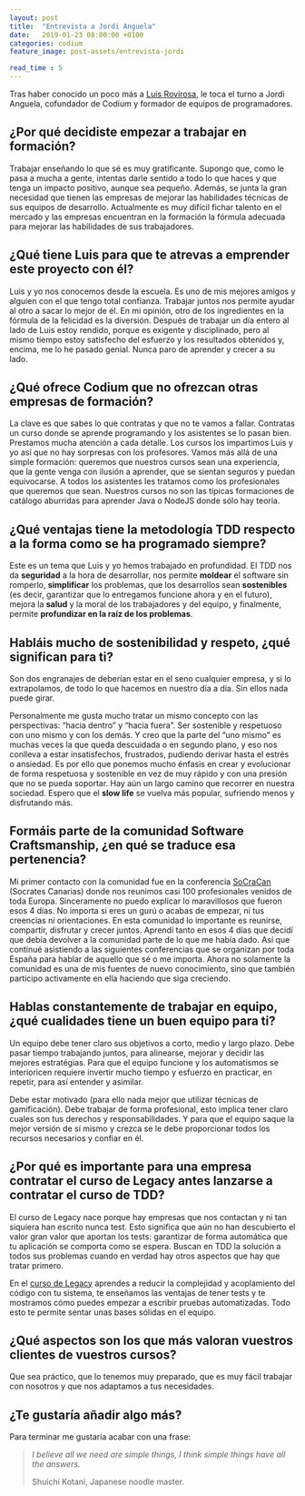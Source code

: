 ```yaml
---
layout: post
title:  "Entrevista a Jordi Anguela"
date:   2019-01-23 08:00:00 +0100
categories: codium
feature_image: post-assets/entrevista-jordi

read_time : 5
---
```


Tras haber conocido un poco más a [Luis Rovirosa](2019-01_entrevista-a-luis-rovirosa), le toca el turno a Jordi Anguela, cofundador de Codium y formador de equipos de programadores.

## ¿Por qué decidiste empezar a trabajar en formación?

Trabajar enseñando lo que sé es muy gratificante. Supongo que, como le pasa a mucha a gente, intentas darle sentido a todo lo que haces y que tenga un impacto positivo, aunque sea pequeño. Además, se junta la gran necesidad que tienen las empresas de mejorar las habilidades técnicas de sus equipos de desarrollo. Actualmente es muy difícil fichar talento en el mercado y las empresas encuentran en la formación la fórmula adecuada para mejorar las habilidades de sus trabajadores.

## ¿Qué tiene Luis para que te atrevas a emprender este proyecto con él?
Luis y yo nos conocemos desde la escuela. Es uno de mis mejores amigos y alguien con el que tengo total confianza. Trabajar juntos nos permite ayudar al otro a sacar lo mejor de él. En mi opinión, otro de los ingredientes en la fórmula de la felicidad es la diversión. Después de trabajar un día entero al lado de Luis estoy rendido, porque es exigente y disciplinado, pero al mismo tiempo estoy satisfecho del esfuerzo y los resultados obtenidos y, encima, me lo he pasado genial. Nunca paro de aprender y crecer a su lado.

## ¿Qué ofrece Codium que no ofrezcan otras empresas de formación? 
La clave es que sabes lo que contratas y que no te vamos a fallar. Contratas un curso donde se aprende programando y los asistentes se lo pasan bien. Prestamos mucha atención a cada detalle. Los cursos los impartimos Luis y yo así que no hay sorpresas con los profesores. Vamos más allá de una simple formación: queremos que nuestros cursos sean una experiencia, que la gente venga con ilusión a aprender, que se sientan seguros y puedan equivocarse. A todos los asistentes les tratamos como los profesionales que queremos que sean. Nuestros cursos no son las típicas formaciones de catálogo aburridas para aprender Java o NodeJS donde sólo hay teoría.

## ¿Qué ventajas tiene la metodología TDD respecto a la forma como se ha programado siempre? 
Este es un tema que Luis y yo hemos trabajado en profundidad. El TDD nos da **seguridad** a la hora de desarrollar, nos permite **moldear** el software sin romperlo, **simplificar** los problemas, que los desarrollos sean **sostenibles** (es decir, garantizar que lo entregamos funcione ahora y en el futuro), mejora la **salud** y la moral de los trabajadores y del equipo, y finalmente, permite **profundizar en la raíz de los problemas**.

## Habláis mucho de  sostenibilidad y respeto, ¿qué significan para ti?
Son dos engranajes de deberían estar en el seno cualquier empresa, y si lo extrapolamos, de todo lo que hacemos en nuestro día a día. Sin ellos nada puede girar.

Personalmente me gusta mucho tratar un mismo concepto con las perspectivas: “hacia dentro” y “hacia fuera”. Ser sostenible y respetuoso con uno mismo y con los demás. Y creo que la parte del “uno mismo” es muchas veces la que queda descuidada o en segundo plano, y eso nos conlleva a estar insatisfechos, frustrados, pudiendo derivar hasta el estrés o ansiedad. Es por ello que ponemos mucho énfasis en crear y evolucionar de forma respetuosa y sostenible en vez de muy rápido y con una presión que no se pueda soportar. Hay aún un largo camino que recorrer en nuestra sociedad. Espero que el **slow life** se vuelva más popular, sufriendo menos y disfrutando más.

## Formáis parte de la comunidad Software Craftsmanship, ¿en qué se traduce esa pertenencia?
Mi primer contacto con la comunidad fue en la conferencia [SoCraCan](https://socracan.com/) (Socrates Canarias) donde nos reunimos casi 100 profesionales venidos de toda Europa. Sinceramente no puedo explicar lo maravillosos que fueron esos 4 días. No importa si eres un gurú o acabas de empezar, ni tus creencias ni orientaciones. En esta comunidad lo importante es reunirse, compartir, disfrutar y crecer juntos. Aprendí tanto en esos 4 días que decidí que debía devolver a la comunidad parte de lo que me había dado. Así que continué asistiendo a las siguientes conferencias que se organizan por toda España para hablar de aquello que sé o me importa. Ahora no solamente la comunidad es una de mis fuentes de nuevo conocimiento, sino que también participo activamente en ella haciendo que siga creciendo. 

## Hablas constantemente de trabajar en equipo, ¿qué cualidades tiene un buen equipo para ti?
Un equipo debe tener claro sus objetivos a corto, medio y largo plazo. Debe pasar tiempo trabajando juntos, para alinearse, mejorar y decidir las mejores estratégias. Para que el equipo funcione y los automatismos se interioricen requiere invertir mucho tiempo y esfuerzo en practicar, en repetir, para así entender y asimilar.

Debe estar motivado (para ello nada mejor que utilizar técnicas de gamificación). Debe trabajar de forma profesional, esto implica tener claro cuales son tus derechos y responsabilidades. Y para que el equipo saque la mejor versión de sí mismo y crezca se le debe proporcionar todos los recursos necesarios y confiar en él.

## ¿Por qué es importante para una empresa contratar el curso de Legacy antes  lanzarse a contratar el curso de TDD? 
El curso de Legacy nace porque hay empresas que nos contactan y ni tan siquiera han escrito nunca test. Esto significa que aún no han descubierto el valor gran valor que aportan los tests: garantizar de forma automática que tu aplicación se comporta como se espera. Buscan en TDD la solución a todos sus problemas cuando en verdad hay otros aspectos que hay que tratar primero.

En el [curso de Legacy](http://www.codium.team/curso-legacy-code.html) aprendes a reducir la complejidad y acoplamiento del código con tu sistema, te enseñamos las ventajas de tener tests y te mostramos cómo puedes empezar a escribir pruebas automatizadas. Todo esto te permite sentar unas bases sólidas en el equipo.

## ¿Qué aspectos son los que más valoran vuestros clientes de vuestros cursos?
Que sea práctico, que lo tenemos muy preparado, que es muy fácil trabajar con nosotros y que nos adaptamos a tus necesidades.

## ¿Te gustaría añadir algo más?
Para terminar me gustaría acabar con una frase: 

>_I believe all we need are simple things, I think simple things have all the answers._
>
>Shuichi Kotani, Japanese noodle master.
